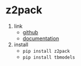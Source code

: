 # z2pack

1. link
   * [github](https://github.com/Z2PackDev/Z2Pack)
   * [documentation](https://z2pack.greschd.ch/en/latest/index.html)
2. install
   * `pip install z2pack`
   * `pip install tbmodels`
